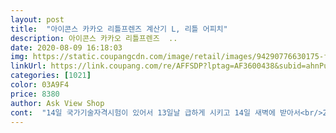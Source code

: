 ```yaml
---
layout: post 
title:  "아이콘스 카카오 리틀프렌즈 계산기 L, 리틀 어피치" 
description: 아이콘스 카카오 리틀프렌즈  ..
date: 2020-08-09 16:18:03 
img: https://static.coupangcdn.com/image/retail/images/94290776630175-f9b4994b-1c36-4c9b-8899-6f041de05312.jpg 
linkUrl: https://link.coupang.com/re/AFFSDP?lptag=AF3600438&subid=ahnPublicAsk&pageKey=216669202&itemId=666256871&vendorItemId=4722264537&traceid=V0-113-d8a075e85084f292 
categories: [1021] 
color: 03A9F4 
price: 8380 
author: Ask View Shop 
cont:  "14일 국가기술자격시험이 있어서 13일날 급하게 시키고 14일 새벽에 받아서<br/>2020.<br/>06.<br/>14 배송<br/>계산문제는 그냥 손으로 풀다가 시간절약해보려고 가져간건데 사용을 할 필요가 없었지만 (ㅋㅋㅋㅋ)... <br/><br/>구매를 하였습니다.<br/><br/>귀여운 어피치가 있어서 더더욱 볼때마다 뿌듯합니다.<br/><br/>그... <br/>... <br/>.<br/>.<br/>때 잘타는 그런거라서<br/>그러다가 아 계산기도 이뻤으면 좋겟다 싶어<br/>그리고 계산기를 두드릴때 특유의 소리가 없어요<br/>그리고 저는 생활일지를 쓰다보니 매번 뭔가 계산을 해야하는 떄가 많은데 그때도 유용하게<br/>누르는곳이 플라스틱이 아니라<br/>단점은 숫자보이는 부분이 각도 조절이 안되고<br/>독서대도 어피치로 가지고있는데 둘이 같이놓으면 깔맞춤과 캐릭터도 똑같아서 귀여워요... <br/>.<br/> 귀여워 힐링... <br/><br/>딱딱해보이지도 않게 캐릭터까지있어<br/>때 안타게 열심히 닦아가며 써볼께요!<br/>미끌리지도않고 사용하기 딱좋아요<br/>사무실에서 계산기를 자주써요<br/>사실 컴퓨터나 폰에있는 계산기를 쓰면되지만 프로그램 찾고 이것저것 막 켜고 하려면 귀찮아져서... <br/>.<br/>ㅎ<br/>사용하는데 촉감 너무좋아요<br/>아이콘스 카카오 리틀프렌즈 계산기 L, 리틀 어피치<br/>앞으로 실기시험이 남아있고 이 자격증을 끝낸 후에는 다른자격증도 딸거라서<br/>여유롭게 가져갈수 있었어요.<br/><br/>예쁩니다 예뻐요 !!! 만약에 다음에 고장나거나 잃어버리게 되어 다시사야하는 떄가 오면<br/>와... <br/> 존귀탱입니다.<br/><br/>원래 다이소가서 저렴하게 그냥 구매하려고 하였으나 이왕에 이번에 사는거<br/>원래 라이언으로 사려고했는데 라이언이 품절되서 어피치로 산건데 어피치가 되길 잘됬다 싶어요 ㅎㅎ<br/>이 계산기를 이용하면 될것같아서 참 잘샀다 라는 생각이 들어요.<br/><br/>이것저것 필요용도가 많아 이번에 구매하게되었습니다.<br/><br/>일단 뭐 어피치가 있으니 게임끝이쥬 너무 귀엽고 예뻐요 ㅎㅎㅎ<br/>잘되고 밑바닥에 고정고무덕분에<br/>장점은 예쁘고 가벼워요<br/>좀 쓰다보면 때탈거 같아서 벌써 마음이 아프네요<br/>좀 오래쓰고 잘 쓰고싶었는데 그렇게 될것같습니다 )<br/>좋아요<br/>카카오껄로 구매할 예정입니다 ㅎㅎ 역시 카카오프렌즈가 제일 좋아요<br/>" 
---
```

